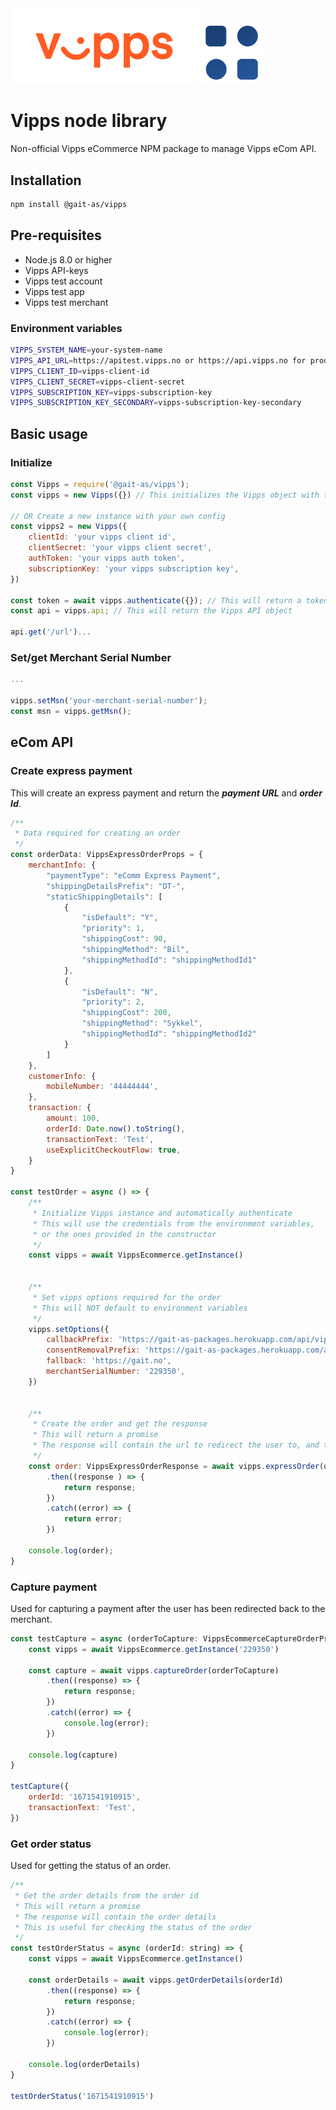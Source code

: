 <img width='300' src="assets/vipps_logo_rgb.png" alt='vipps orange logo'>
<img width='100' src="assets/favicon2.png" alt='vipps orange logo'>

# Vipps node library
Non-official Vipps eCommerce NPM package to manage Vipps eCom API.

## Installation
```bash
npm install @gait-as/vipps
```

## Pre-requisites
- Node.js 8.0 or higher
- Vipps API-keys
- Vipps test account
- Vipps test app
- Vipps test merchant

### Environment variables
```bash
VIPPS_SYSTEM_NAME=your-system-name
VIPPS_API_URL=https://apitest.vipps.no or https://api.vipps.no for production
VIPPS_CLIENT_ID=vipps-client-id
VIPPS_CLIENT_SECRET=vipps-client-secret
VIPPS_SUBSCRIPTION_KEY=vipps-subscription-key
VIPPS_SUBSCRIPTION_KEY_SECONDARY=vipps-subscription-key-secondary
```

## Basic usage
### Initialize
```javascript
const Vipps = require('@gait-as/vipps');
const vipps = new Vipps({}) // This initializes the Vipps object with the environment variables

// OR Create a new instance with your own config
const vipps2 = new Vipps({
	clientId: 'your vipps client id',
	clientSecret: 'your vipps client secret',
	authToken: 'your vipps auth token',
	subscriptionKey: 'your vipps subscription key',
})

const token = await vipps.authenticate({}); // This will return a token for the Vipps API and set it in the Vipps object
const api = vipps.api; // This will return the Vipps API object

api.get('/url')...
```

### Set/get Merchant Serial Number
```javascript
...

vipps.setMsn('your-merchant-serial-number');
const msn = vipps.getMsn();
```

## eCom API

### Create express payment
This will create an express payment and return the ***payment URL*** and ***order Id***.
```javascript
/**
 * Data required for creating an order
 */
const orderData: VippsExpressOrderProps = {
    merchantInfo: {
        "paymentType": "eComm Express Payment",
        "shippingDetailsPrefix": "DT-",
        "staticShippingDetails": [
            {
                "isDefault": "Y",
                "priority": 1,
                "shippingCost": 90,
                "shippingMethod": "Bil",
                "shippingMethodId": "shippingMethodId1"
            },
            {
                "isDefault": "N",
                "priority": 2,
                "shippingCost": 200,
                "shippingMethod": "Sykkel",
                "shippingMethodId": "shippingMethodId2"
            }
        ]
    },
    customerInfo: {
        mobileNumber: '44444444',
    },
    transaction: {
        amount: 100,
        orderId: Date.now().toString(),
        transactionText: 'Test',
        useExplicitCheckoutFlow: true,
    }
}

const testOrder = async () => {
    /**
     * Initialize Vipps instance and automatically authenticate
     * This will use the credentials from the environment variables,
     * or the ones provided in the constructor
     */
    const vipps = await VippsEcommerce.getInstance()
    
    
    /**
     * Set vipps options required for the order
     * This will NOT default to environment variables
     */
    vipps.setOptions({
        callbackPrefix: 'https://gait-as-packages.herokuapp.com/api/vipps',
        consentRemovalPrefix: 'https://gait-as-packages.herokuapp.com/api/vipps',
        fallback: 'https://gait.no',
        merchantSerialNumber: '229350',
    })
    
    
    /**
     * Create the order and get the response
     * This will return a promise
     * The response will contain the url to redirect the user to, and the order id
     */
    const order: VippsExpressOrderResponse = await vipps.expressOrder(orderData)
        .then((response ) => {
            return response;
        })
        .catch((error) => {
            return error;
        })
    
    console.log(order);
}
```

### Capture payment
Used for capturing a payment after the user has been redirected back to the merchant.
```javascript
const testCapture = async (orderToCapture: VippsEcommerceCaptureOrderProps) => {
    const vipps = await VippsEcommerce.getInstance('229350')

    const capture = await vipps.captureOrder(orderToCapture)
        .then((response) => {
            return response;
        })
        .catch((error) => {
            console.log(error);
        })

    console.log(capture)
}

testCapture({
	orderId: '1671541910915',
	transactionText: 'Test',
})
```

### Get order status
Used for getting the status of an order.
```javascript
/**
 * Get the order details from the order id
 * This will return a promise
 * The response will contain the order details
 * This is useful for checking the status of the order
 */
const testOrderStatus = async (orderId: string) => {
	const vipps = await VippsEcommerce.getInstance()

	const orderDetails = await vipps.getOrderDetails(orderId)
		.then((response) => {
			return response;
		})
		.catch((error) => {
			console.log(error);
		})

	console.log(orderDetails)
}

testOrderStatus('1671541910915')
```

